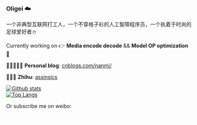 ### Oligei :cloud:

一个非典型互联网打工人，一个不穿格子衫的人工智障程序员，一个执着于时尚的足球爱好者:snowman:

Currently working on &#x1F449; **Media encode decode** && **Model OP optimization** &#x1F463;


📜👩🏻‍💻💬 **Personal blog**: [cnblogs.com/nanmi/](https://www.cnblogs.com/nanmi/)

📓📖📃 **Zhihu**: [assinsics](https://www.zhihu.com/people/job-nicer)

[![Github stats](https://github-readme-stats.vercel.app/api?username=nanmi&show_icons=true&include_all_commits=true&count_private=true)](https://github.com/nanmi/github-readme-stats)   
[![Top Langs](https://github-readme-stats.vercel.app/api/top-langs/?username=nanmi&layout=compact&langs_count=10&count_private=true)](https://github.com/nanmi/github-readme-stats)   



Or subscribe me on weibo: 

<img src="images/it399.com.qrcode.jpg" style="zoom: 0.05%;" />



